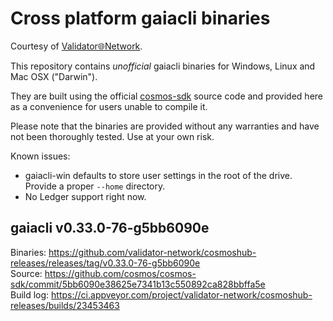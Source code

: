 # Cross platform gaiacli binaries

Courtesy of [Validator🌐Network](https://validator.network).

This repository contains _unofficial_ gaiacli binaries for Windows, Linux and Mac OSX ("Darwin").

They are built using the official [cosmos-sdk](https://github.com/cosmos/cosmos-sdk) source code and provided here as a convenience for users unable to compile it.

Please note that the binaries are provided without any warranties and have not been thoroughly tested. Use at your own risk.

Known issues:
* gaiacli-win defaults to store user settings in the root of the drive. Provide a proper `--home` directory.
* No Ledger support right now.

## gaiacli v0.33.0-76-g5bb6090e
Binaries:  https://github.com/validator-network/cosmoshub-releases/releases/tag/v0.33.0-76-g5bb6090e  
Source:    https://github.com/cosmos/cosmos-sdk/commit/5bb6090e38625e7341b13c550892ca828bbffa5e  
Build log: https://ci.appveyor.com/project/validator-network/cosmoshub-releases/builds/23453463  
